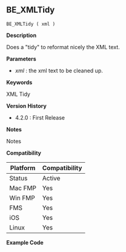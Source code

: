## BE_XMLTidy

    BE_XMLTidy ( xml )

**Description**  

Does a "tidy" to reformat nicely the XML text.

**Parameters**

* *xml* : the xml text to be cleaned up.

**Keywords**  

XML Tidy

**Version History**

* 4.2.0 : First Release

**Notes**

Notes

**Compatibility** 

| Platform | Compatibility |
|-----------|-----------|
| Status | Active |  
| Mac FMP | Yes  |  
| Win FMP | Yes  |  
| FMS | Yes  |  
| iOS | Yes  |  
| Linux | Yes  |  

**Example Code**
